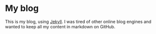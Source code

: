 # My blog

This is my blog, using [Jekyll](http://jekyllrb.com/). I was tired of other online blog engines and wanted to keep all my content in markdown on GitHub.
